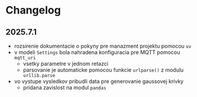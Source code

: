 # Changelog


## 2025.7.1

* rozsirenie dokumentacie o pokyny pre manazment projektu pomocou `uv`
* v modeli `Settings` bola nahradena konfiguracia pre MQTT pomocou `mqtt_uri`
    * vsetky parametre v jednom retazci
    * parsovanie je automaticke pomocou funkcie `urlparse()` z modulu ` urllib.parse`
* vo vystupe vysledkov pribudli data pre generovanie gaussovej krivky
    * pridana zavislost na modul `pandas`
    
